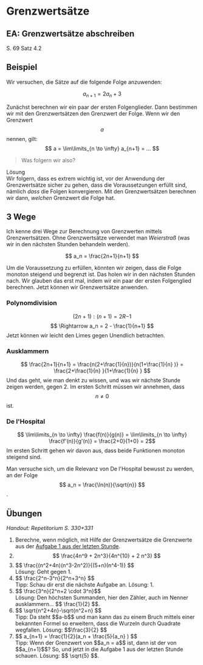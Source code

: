 # Grenzwertsätze

## EA: Grenzwertsätze abschreiben
S. 69 Satz 4.2

## Beispiel
Wir versuchen, die Sätze auf die folgende Folge anzuwenden:

$$ a_{n+1} = 2a_n +  3$$

Zunächst berechnen wir ein paar der ersten Folgenglieder.
Dann bestimmen wir mit den Grenzwertsätzen den Grenzwert der Folge. Wenn wir den Grenzwert $$ a $$ nennen, gilt:
$$ a = \lim\limits_{n \to \infty} a_{n+1} = ... $$

> Was folgern wir also?

<div class="aufgabe"> Lösung <div class="loesung">Wir folgern, dass es extrem wichtig ist, vor der Anwendung der Grenzwertsätze sicher zu gehen, dass die Voraussetzungen erfüllt sind, nämlich <i>dass</i> die Folgen konvergieren. Mit den Grenzwertsätzen berechnen wir dann, <i>welchen</i> Grenzwert die Folge hat.</div></div>

## 3 Wege
Ich kenne drei Wege zur Berechnung von Grenzwerten mittels Grenzwertsätzen. Ohne Grenzwertsätze verwendet man *Weierstraß* (was wir in den nächsten Stunden behandeln werden).

$$ a_n = \frac{2n+1}{n+1} $$

Um die Voraussetzung zu erfüllen, könnten wir zeigen, dass die Folge monoton steigend und begrenzt ist. Das holen wir in den nächsten Stunden nach. Wir glauben das erst mal, indem wir ein paar der ersten Folgenglied berechnen. Jetzt können wir Grenzwertsätze anwenden.

### Polynomdivision
$$ (2n+1):(n+1) = 2 R {-1} $$
$$ \Rightarrow  a_n = 2 - \frac{1}{n+1} $$
Jetzt können wir leicht den Limes gegen Unendlich betrachten.

### Ausklammern
$$ \frac{2n+1}{n+1} = \frac{n(2+\frac{1}{n})}{n(1+\frac{1}{n} )} = \frac{2+\frac{1}{n} }{1+\frac{1}{n} } $$
Und das geht, wie man denkt zu wissen, und was wir nächste Stunde zeigen werden, gegen 2.
Im ersten Schritt müssen wir annehmen, dass $$ n \ne 0 $$  ist.
### De l'Hospital
$$ \lim\limits_{n \to \infty} \frac{f(n)}{g(n)} = \lim\limits_{n \to \infty} \frac{f'(n)}{g'(n)}  = \frac{2+0}{1+0} = 2$$
Im ersten Schritt gehen wir davon aus, dass beide Funktionen monoton steigend sind.

Man versuche sich, um die Relevanz von De l'Hospital bewusst zu werden, an der Folge $$ a_n = \frac{\ln(n)}{\sqrt{n}}  $$ .

## Übungen
*Handout: Repetitorium S. 330+331*

1. Berechne, wenn möglich, mit Hilfe der Grenzwertsätze die Grenzwerte aus der [Aufgabe 1 aus der letzten Stunde](folgenglieder.md).
2. $$ \frac{4n^9 + 2n^3}{4n^{10} + 2 n^3}  $$
3. <div class="aufgabe">$$ \frac{(n^2+4n)(n^3-2n^2)}{(5+n)(n^4-1)}  $$ <div class="loesung">Lösung: Geht gegen 1. </div></div>
4. <div class="aufgabe">$$ \frac{2^n-3^n}{2^n+3^n} $$ <div class="loesung">Tipp: Schau dir erst die nächste Aufgabe an. Lösung: 1.</div></div>
5. <div class="aufgabe">$$ \frac{3^n}{2^n+2 \cdot 3^n}$$ <div class="loesung">Lösung: Den höchsten Summanden, hier den Zähler, auch im Nenner ausklammern... $$ \frac{1}{2} $$.</div></div>
6. <div class="aufgabe">$$ \sqrt{n^2+4n}-\sqrt{n^2+n} $$ <div class="loesung">Tipp: Da steht $$a-b$$ und man kann das zu einem Bruch mittels einer bekannten Formel so erweitern, dass die Wurzeln durch Quadrate wegfallen. Lösung: $$\frac{3}{2} $$ </div></div>
7. <div class="aufgabe">$$ a_{n+1} = \frac{1}{2}(a_n + \frac{5}{a_n} )  $$<div class="loesung">Tipp: Wenn der Grenzwert von $$a_n = a$$ ist, dann ist der von $$a_{n+1}$$? So, und jetzt in die Aufgabe 1 aus der letzten Stunde schauen. Lösung: $$ \sqrt{5} $$.  </div></div>

<!-- LS 262 -->
